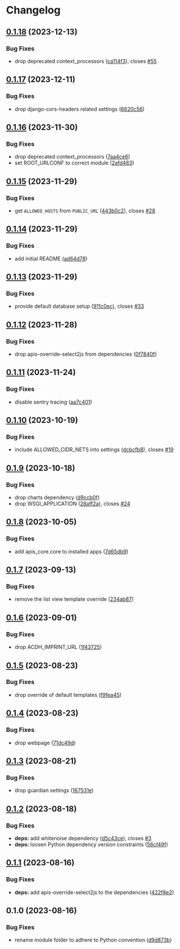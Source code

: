 # Changelog

## [0.1.18](https://github.com/acdh-oeaw/apis-acdhch-default-settings/compare/v0.1.17...v0.1.18) (2023-12-13)


### Bug Fixes

* drop deprecated context_processors ([ca114f3](https://github.com/acdh-oeaw/apis-acdhch-default-settings/commit/ca114f3b08163d77b23ed146d82712248930c3f9)), closes [#55](https://github.com/acdh-oeaw/apis-acdhch-default-settings/issues/55)

## [0.1.17](https://github.com/acdh-oeaw/apis-acdhch-default-settings/compare/v0.1.16...v0.1.17) (2023-12-11)


### Bug Fixes

* drop django-cors-headers related settings ([6620c56](https://github.com/acdh-oeaw/apis-acdhch-default-settings/commit/6620c5612b238d8ee024b45101e852cdf8defdfe))

## [0.1.16](https://github.com/acdh-oeaw/apis-acdhch-default-settings/compare/v0.1.15...v0.1.16) (2023-11-30)


### Bug Fixes

* drop deprecated context_processors ([7aa4ce6](https://github.com/acdh-oeaw/apis-acdhch-default-settings/commit/7aa4ce64ffd211552f21688324a4abedc74e485c))
* set ROOT_URLCONF to correct module ([2afd483](https://github.com/acdh-oeaw/apis-acdhch-default-settings/commit/2afd483fb4dbafb26626ade3149c3ed6e86b9bb2))

## [0.1.15](https://github.com/acdh-oeaw/apis-acdhch-default-settings/compare/v0.1.14...v0.1.15) (2023-11-29)


### Bug Fixes

* get `ALLOWED_HOSTS` from `PUBLIC_URL` ([443b0c2](https://github.com/acdh-oeaw/apis-acdhch-default-settings/commit/443b0c267e57b505832a0be8c962dba148792372)), closes [#28](https://github.com/acdh-oeaw/apis-acdhch-default-settings/issues/28)

## [0.1.14](https://github.com/acdh-oeaw/apis-acdhch-default-settings/compare/v0.1.13...v0.1.14) (2023-11-29)


### Bug Fixes

* add initial README ([ad64d78](https://github.com/acdh-oeaw/apis-acdhch-default-settings/commit/ad64d780830379cc4fbfee40f5f2096cab18b7a2))

## [0.1.13](https://github.com/acdh-oeaw/apis-acdhch-default-settings/compare/v0.1.12...v0.1.13) (2023-11-29)


### Bug Fixes

* provide default database setup ([911c0ec](https://github.com/acdh-oeaw/apis-acdhch-default-settings/commit/911c0ec32908540aad65b85f9db2427556ff1da1)), closes [#33](https://github.com/acdh-oeaw/apis-acdhch-default-settings/issues/33)

## [0.1.12](https://github.com/acdh-oeaw/apis-acdhch-default-settings/compare/v0.1.11...v0.1.12) (2023-11-28)


### Bug Fixes

* drop apis-override-select2js from dependencies ([0f7840f](https://github.com/acdh-oeaw/apis-acdhch-default-settings/commit/0f7840f6b7657f3cc2b2f7df32a1d9992a233892))

## [0.1.11](https://github.com/acdh-oeaw/apis-acdhch-default-settings/compare/v0.1.10...v0.1.11) (2023-11-24)


### Bug Fixes

* disable sentry tracing ([aa7c401](https://github.com/acdh-oeaw/apis-acdhch-default-settings/commit/aa7c4019ca72938ad51254c2ff723696c03d4eef))

## [0.1.10](https://github.com/acdh-oeaw/apis-acdhch-default-settings/compare/v0.1.9...v0.1.10) (2023-10-19)


### Bug Fixes

* include ALLOWED_CIDR_NETS into settings ([dcbcfb8](https://github.com/acdh-oeaw/apis-acdhch-default-settings/commit/dcbcfb8bd1c5c3254fc0c3a936e6e1bf11a968cb)), closes [#19](https://github.com/acdh-oeaw/apis-acdhch-default-settings/issues/19)

## [0.1.9](https://github.com/acdh-oeaw/apis-acdhch-default-settings/compare/v0.1.8...v0.1.9) (2023-10-18)


### Bug Fixes

* drop charts dependency ([d9ccb0f](https://github.com/acdh-oeaw/apis-acdhch-default-settings/commit/d9ccb0f7d064dbbb92b36c7abea4761e42036c3b))
* drop WSGI_APPLICATION ([28aff2a](https://github.com/acdh-oeaw/apis-acdhch-default-settings/commit/28aff2aa5e21b4b332bbfb7c95c4d54676724edf)), closes [#24](https://github.com/acdh-oeaw/apis-acdhch-default-settings/issues/24)

## [0.1.8](https://github.com/acdh-oeaw/apis-acdhch-default-settings/compare/v0.1.7...v0.1.8) (2023-10-05)


### Bug Fixes

* add apis_core.core to installed apps ([7d65db9](https://github.com/acdh-oeaw/apis-acdhch-default-settings/commit/7d65db9a5a09c5607d79a3bfcab69c977c054fbf))

## [0.1.7](https://github.com/acdh-oeaw/apis-acdhch-default-settings/compare/v0.1.6...v0.1.7) (2023-09-13)


### Bug Fixes

* remove the list view template override ([234ab87](https://github.com/acdh-oeaw/apis-acdhch-default-settings/commit/234ab877f09a92e2e2bb9c2537e14ab30ee0d5f7))

## [0.1.6](https://github.com/acdh-oeaw/apis-acdhch-default-settings/compare/v0.1.5...v0.1.6) (2023-09-01)


### Bug Fixes

* drop ACDH_IMPRINT_URL ([1f43725](https://github.com/acdh-oeaw/apis-acdhch-default-settings/commit/1f437257aa32496ce9af81311339dab5f5b15441))

## [0.1.5](https://github.com/acdh-oeaw/apis-acdhch-default-settings/compare/v0.1.4...v0.1.5) (2023-08-23)


### Bug Fixes

* drop override of default templates ([f9fea45](https://github.com/acdh-oeaw/apis-acdhch-default-settings/commit/f9fea45713bd9fe8f687c0afc8c6d3b88775cb8e))

## [0.1.4](https://github.com/acdh-oeaw/apis-acdhch-default-settings/compare/v0.1.3...v0.1.4) (2023-08-23)


### Bug Fixes

* drop webpage ([71dc49d](https://github.com/acdh-oeaw/apis-acdhch-default-settings/commit/71dc49d7ff3b02bfb642967ea5fa042d945fd439))

## [0.1.3](https://github.com/acdh-oeaw/apis-acdhch-default-settings/compare/v0.1.2...v0.1.3) (2023-08-21)


### Bug Fixes

* drop guardian settings ([167531e](https://github.com/acdh-oeaw/apis-acdhch-default-settings/commit/167531e619d1ec0f429e35f342cba272404c377c))

## [0.1.2](https://github.com/acdh-oeaw/apis-acdhch-default-settings/compare/v0.1.1...v0.1.2) (2023-08-18)


### Bug Fixes

* **deps:** add whitenoise dependency ([d5c43ce](https://github.com/acdh-oeaw/apis-acdhch-default-settings/commit/d5c43ceed7ab71cc725b56e4d5f6c05886121d6f)), closes [#3](https://github.com/acdh-oeaw/apis-acdhch-default-settings/issues/3)
* **deps:** loosen Python dependency version constraints ([56cf49f](https://github.com/acdh-oeaw/apis-acdhch-default-settings/commit/56cf49f0fc53b74ebbf6d1057c3876184f3b96b6))

## [0.1.1](https://github.com/acdh-oeaw/apis-acdhch-default-settings/compare/v0.1.0...v0.1.1) (2023-08-16)


### Bug Fixes

* **deps:** add apis-override-select2js to the dependencies ([422f8e2](https://github.com/acdh-oeaw/apis-acdhch-default-settings/commit/422f8e2e948cbeee7bdb4f64a0735f9204eb5136))

## 0.1.0 (2023-08-16)


### Bug Fixes

* rename module folder to adhere to Python convention ([d9d873b](https://github.com/acdh-oeaw/apis-acdhch-default-settings/commit/d9d873b1b5decf53dcaa58cf4a0a95f6a2b3f944))
